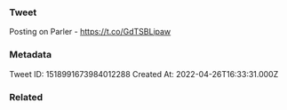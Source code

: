 ### Tweet
Posting on Parler - https://t.co/GdTSBLipaw

### Metadata
Tweet ID: 1518991673984012288
Created At: 2022-04-26T16:33:31.000Z

### Related


